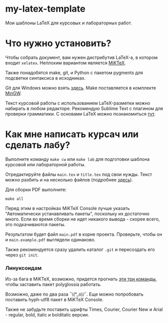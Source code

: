 # my-latex-template

Мои шаблоны LaTeX для курсовых и лабораторных работ.

# Что нужно установить?

Чтобы собрать документ, вам нужен дистрибутив LaTeX-а, в котором входит `xelatex`.
Неплохим вариантом является [MiKTeX](https://miktex.org/download).

Также понадобятся make, git, и Python с пакетом pygments для подсветки
синтаксиса в исходниках.

Git для Windows можно взять [здесь](https://git-scm.com/download/win).
Make поставляется в комплекте
[MinGW](https://osdn.net/projects/mingw/releases/).

Текст курсовой работы с использованием LaTeX-разметки можно набирать в любом редакторе. Рекомендую Sublime Text
с плагином для проверки грамматики. С основами LaTeX можно
познакомиться [тут](howto-latex.md).

# Как мне написать курсач или сделать лабу?

Выполните команду `make cw` или `make lab`
для подготовки шаблона курсовой или лабораторной работы.

Отредактируйте файлы `main.tex` и `title.tex` под свои нужды. Текст можно разбить и на
несколько файлов (подробнее [здесь](howto-latex.md)).

Для сборки PDF выполните:

```
make all
```

Перед этим в настройках MiKTeX Console лучше указать "Автоматически устанавливать пакеты", поскольку их достаточно много.
Если во время сборки не идет никакого вывода - скорее всего, это подкачиваются пакеты.

Результатом будет файл `main.pdf` в корне проекта.
Проверьте, чтобы он и `main.example.pdf` выглядели одинаково.

Также рекомендуется сразу удалить каталог `.git` и пересоздать его через `git init`.

### Линуксоидам

Из-за бага в MiKTeX, возможно, придется прогнать [эти три команды](https://github.com/MiKTeX/miktex/issues/136#issuecomment-392561637),
чтобы заставить пакет polyglossia работать.

Возможно, даже по два раза ¯\\(°_o)/¯. Еще можно попробовать поставить hyph-utf8 пакет в MiKTeX Console.

Также не забудьте поставить шрифты Times, Courier, Courier New и Arial - regular, bold, italic и bolditalic версии.
